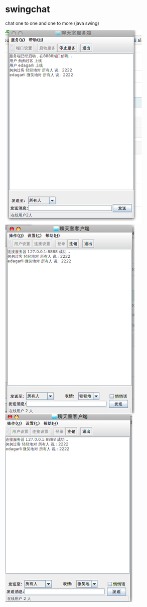 swingchat
=========

chat  one to one and one to more  (java swing)


<img src="https://raw.githubusercontent.com/edagarli/swingchat/master/src/25e.png"/>
<img src="https://raw.githubusercontent.com/edagarli/swingchat/master/src/26e.png"/>

<img src="https://raw.githubusercontent.com/edagarli/swingchat/master/src/27e.png"/>

